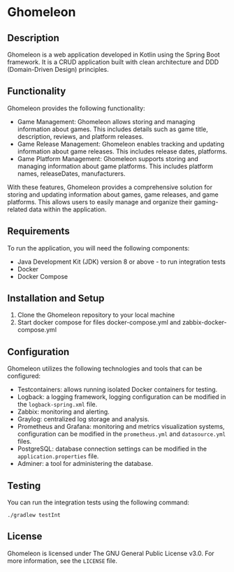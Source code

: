 # Ghomeleon

## Description

Ghomeleon is a web application developed in Kotlin using the Spring Boot framework. It is a CRUD application built with clean architecture and DDD (Domain-Driven Design) principles.

## Functionality

Ghomeleon provides the following functionality:

- Game Management: Ghomeleon allows storing and managing information about games. This includes details such as game title, description, reviews, and platform releases.
- Game Release Management: Ghomeleon enables tracking and updating information about game releases. This includes release dates, platforms.
- Game Platform Management: Ghomeleon supports storing and managing information about game platforms. This includes platform names, releaseDates, manufacturers.

With these features, Ghomeleon provides a comprehensive solution for storing and updating information about games, game releases, and game platforms. This allows users to easily manage and organize their gaming-related data within the application.

## Requirements

To run the application, you will need the following components:

- Java Development Kit (JDK) version 8 or above - to run integration tests
- Docker
- Docker Compose

## Installation and Setup

1. Clone the Ghomeleon repository to your local machine
2. Start docker compose for files docker-compose.yml and zabbix-docker-compose.yml

## Configuration

Ghomeleon utilizes the following technologies and tools that can be configured:

- Testcontainers: allows running isolated Docker containers for testing.
- Logback: a logging framework, logging configuration can be modified in the `logback-spring.xml` file.
- Zabbix: monitoring and alerting.
- Graylog: centralized log storage and analysis.
- Prometheus and Grafana: monitoring and metrics visualization systems, configuration can be modified in the `prometheus.yml` and `datasource.yml` files.
- PostgreSQL: database connection settings can be modified in the `application.properties` file.
- Adminer: a tool for administering the database.

## Testing

You can run the integration tests using the following command:

`./gradlew testInt`

## License

Ghomeleon is licensed under The GNU General Public License v3.0. For more information, see the `LICENSE` file.